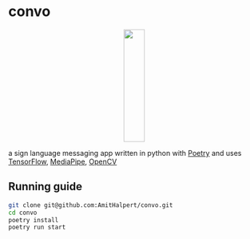 # convo


<p align="center" width="100%">
    <img width="29%" height="225" src="https://i.imgur.com/zx5biJv.png">
</p>


a sign language messaging app written in python with [Poetry](https://python-poetry.org/) and uses [TensorFlow](https://www.tensorflow.org/), [MediaPipe](https://mediapipe.dev/), [OpenCV](https://opencv.org/)



## Running guide
```bash
git clone git@github.com:AmitHalpert/convo.git
cd convo
poetry install
poetry run start
```

